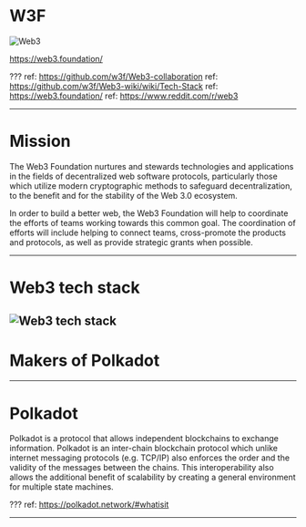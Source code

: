 # W3F

![Web3](../media/logo-web3.png)

https://web3.foundation/

???
ref: https://github.com/w3f/Web3-collaboration
ref: https://github.com/w3f/Web3-wiki/wiki/Tech-Stack
ref: https://web3.foundation/
ref: https://www.reddit.com/r/web3

---
# Mission

The Web3 Foundation nurtures and stewards technologies and applications in the fields of decentralized web software protocols, particularly those which utilize modern cryptographic methods to safeguard decentralization, to the benefit and for the stability of the Web 3.0 ecosystem.

In order to build a better web, the Web3 Foundation will help to coordinate the efforts of teams working towards this common goal. The coordination of efforts will include helping to connect teams, cross-promote the products and protocols, as well as provide strategic grants when possible.


---
# Web3 tech stack

![Web3 tech stack](../media/web3-tech-stack.png)
---
# Makers of Polkadot

---
# Polkadot

Polkadot is a protocol that allows independent blockchains to exchange information. Polkadot is an inter-chain blockchain protocol which unlike internet messaging protocols (e.g. TCP/IP) also enforces the order and the validity of the messages between the chains. This interoperability also allows the additional benefit of scalability by creating a general environment for multiple state machines.

???
ref: https://polkadot.network/#whatisit

---
